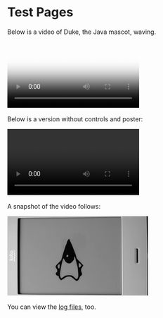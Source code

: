 ---
---

# Test Pages

Below is a video of Duke, the Java mascot, waving.

<video src="videos/duke-2019-03-22.webm" poster="images/duke-2019-03-22-360.png" controls>
    <p>To view the video, your browser must support the WebM format with VP9 encoding.</p>
</video>

Below is a version without controls and poster:

<video src="videos/duke-2019-03-22.webm">
    <p>To view the video, your browser must support the WebM format with VP9 encoding.</p>
</video>

A snapshot of the video follows:

![Duke](images/duke-2019-03-22-180.png)

You can view the [log files](logs/unit-2019-03-30.log), too.
